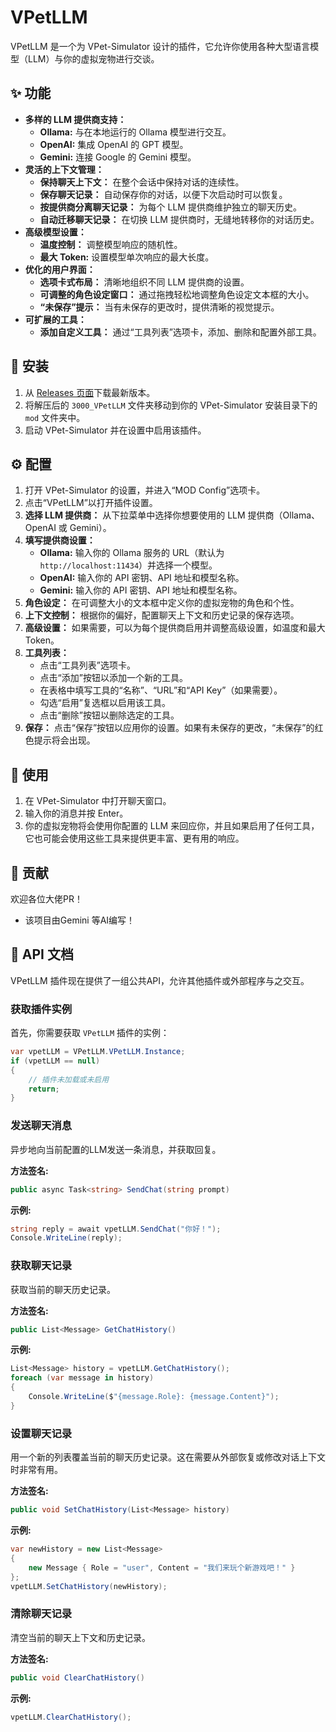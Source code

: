 # VPetLLM

VPetLLM 是一个为 VPet-Simulator 设计的插件，它允许你使用各种大型语言模型（LLM）与你的虚拟宠物进行交谈。

## ✨ 功能

- **多样的 LLM 提供商支持：**
  - **Ollama:** 与在本地运行的 Ollama 模型进行交互。
  - **OpenAI:** 集成 OpenAI 的 GPT 模型。
  - **Gemini:** 连接 Google 的 Gemini 模型。
- **灵活的上下文管理：**
  - **保持聊天上下文：** 在整个会话中保持对话的连续性。
  - **保存聊天记录：** 自动保存你的对话，以便下次启动时可以恢复。
  - **按提供商分离聊天记录：** 为每个 LLM 提供商维护独立的聊天历史。
  - **自动迁移聊天记录：** 在切换 LLM 提供商时，无缝地转移你的对话历史。
- **高级模型设置：**
  - **温度控制：** 调整模型响应的随机性。
  - **最大 Token:** 设置模型单次响应的最大长度。
- **优化的用户界面：**
  - **选项卡式布局：** 清晰地组织不同 LLM 提供商的设置。
  - **可调整的角色设定窗口：** 通过拖拽轻松地调整角色设定文本框的大小。
  - **“未保存”提示：** 当有未保存的更改时，提供清晰的视觉提示。
- **可扩展的工具：**
  - **添加自定义工具：** 通过“工具列表”选项卡，添加、删除和配置外部工具。

## 🚀 安装

1. 从 [Releases 页面](https://github.com/ycxom/VPetLLM/releases)下载最新版本。
2. 将解压后的 `3000_VPetLLM` 文件夹移动到你的 VPet-Simulator 安装目录下的 `mod` 文件夹中。
3. 启动 VPet-Simulator 并在设置中启用该插件。

## ⚙️ 配置

1. 打开 VPet-Simulator 的设置，并进入“MOD Config”选项卡。
2. 点击“VPetLLM”以打开插件设置。
3. **选择 LLM 提供商：** 从下拉菜单中选择你想要使用的 LLM 提供商（Ollama、OpenAI 或 Gemini）。
4. **填写提供商设置：**
   - **Ollama:** 输入你的 Ollama 服务的 URL（默认为 `http://localhost:11434`）并选择一个模型。
   - **OpenAI:** 输入你的 API 密钥、API 地址和模型名称。
   - **Gemini:** 输入你的 API 密钥、API 地址和模型名称。
5. **角色设定：** 在可调整大小的文本框中定义你的虚拟宠物的角色和个性。
6. **上下文控制：** 根据你的偏好，配置聊天上下文和历史记录的保存选项。
7. **高级设置：** 如果需要，可以为每个提供商启用并调整高级设置，如温度和最大 Token。
8. **工具列表：**
   - 点击“工具列表”选项卡。
   - 点击“添加”按钮以添加一个新的工具。
   - 在表格中填写工具的“名称”、“URL”和“API Key”（如果需要）。
   - 勾选“启用”复选框以启用该工具。
   - 点击“删除”按钮以删除选定的工具。
9. **保存：** 点击“保存”按钮以应用你的设置。如果有未保存的更改，“未保存”的红色提示将会出现。

## 💬 使用

1. 在 VPet-Simulator 中打开聊天窗口。
2. 输入你的消息并按 Enter。
3. 你的虚拟宠物将会使用你配置的 LLM 来回应你，并且如果启用了任何工具，它也可能会使用这些工具来提供更丰富、更有用的响应。

## 🤝 贡献

欢迎各位大佬PR！

- 该项目由Gemini 等AI编写！
## 🔌 API 文档

VPetLLM 插件现在提供了一组公共API，允许其他插件或外部程序与之交互。

### 获取插件实例

首先，你需要获取 `VPetLLM` 插件的实例：

```csharp
var vpetLLM = VPetLLM.VPetLLM.Instance;
if (vpetLLM == null)
{
    // 插件未加载或未启用
    return;
}
```

### 发送聊天消息

异步地向当前配置的LLM发送一条消息，并获取回复。

**方法签名:**
```csharp
public async Task<string> SendChat(string prompt)
```

**示例:**
```csharp
string reply = await vpetLLM.SendChat("你好！");
Console.WriteLine(reply);
```

### 获取聊天记录

获取当前的聊天历史记录。

**方法签名:**
```csharp
public List<Message> GetChatHistory()
```

**示例:**
```csharp
List<Message> history = vpetLLM.GetChatHistory();
foreach (var message in history)
{
    Console.WriteLine($"{message.Role}: {message.Content}");
}
```

### 设置聊天记录

用一个新的列表覆盖当前的聊天历史记录。这在需要从外部恢复或修改对话上下文时非常有用。

**方法签名:**
```csharp
public void SetChatHistory(List<Message> history)
```

**示例:**
```csharp
var newHistory = new List<Message>
{
    new Message { Role = "user", Content = "我们来玩个新游戏吧！" }
};
vpetLLM.SetChatHistory(newHistory);
```

### 清除聊天记录

清空当前的聊天上下文和历史记录。

**方法签名:**
```csharp
public void ClearChatHistory()
```

**示例:**
```csharp
vpetLLM.ClearChatHistory();
```
